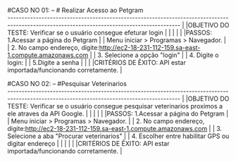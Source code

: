  

 #CASO NO	01:   –  # Realizar Acesso ao Petgram                                                                                        
-------------------------------------------------------------------------------------------------------------------------------------------                                                                                                                                           |
|OBJETIVO DO TESTE:	Verificar se o usuário consegue efeturar login                         |
|                                                                                                                                         |
|                                                                                                                                         |
|PASSOS:               1.Acessar a página do Petgram                                                                                      |
|                      Menu iniciar > Programas > Navegador.                                                                              |
|                      2.	No campo endereço, digite:http://ec2-18-231-112-159.sa-east-1.compute.amazonaws.com                             |
|                      3.	Selecione a opção "login"                                                                         |  |                      4. Digite o login:                                                         | 
|                            5.Digite a senha                                                                                                             | 
|                                                                                                                                         |
|CRITÉRIOS DE ÊXITO:	             API estar importada/funcionando corretamente.                                                                        |


 #CASO NO	02:   –  #Pesquisar Veterinarios                                                                                              
-------------------------------------------------------------------------------------------------------------------------------------------                                                                                                                                           |
|OBJETIVO DO TESTE:	Verificar se o usuário consegue pesquisar veterinarios proximos a ele atraves da API Google.                          |
|                                                                                                                                         |
|                                                                                                                                         |
|PASSOS:               1.Acessar a página do Petgram                                                                                      |
|                      Menu iniciar > Programas > Navegador.                                                                              |
|                      2.	No campo endereço, digite:http://ec2-18-231-112-159.sa-east-1.compute.amazonaws.com                             |
|                      3.	Selecione a aba "Procurar veterinarios"                                                                         |  |                      4. Escolher entre habilitar GPS ou digitar endereço                                                                | 
|                                                                                                                                         | 
|                                                                                                                                         |
|CRITÉRIOS DE ÊXITO:	             API estar importada/funcionando corretamente.                                                                        |
